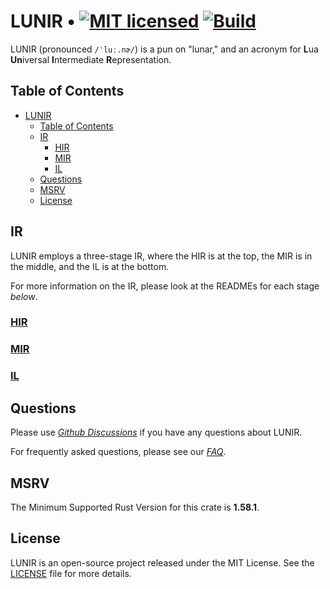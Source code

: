 [mit-badge]: https://img.shields.io/badge/license-MIT-blue.svg
[mit-url]: https://github.com/lunir-project/lunir/blob/main/LICENSE
[build-badge]: https://github.com/lunir-project/lunir/actions/workflows/rust.yml/badge.svg
[build-url]: https://github.com/lunir-project/lunir/actions/workflows/rust.yml

# LUNIR • [![MIT licensed][mit-badge]][mit-url] [![Build][build-badge]][build-url]

LUNIR (pronounced `/ˈluː.nɚ/`) is a pun on "lunar," and an acronym for **L**ua **Un**iversal **I**ntermediate **R**epresentation.

## Table of Contents

- [LUNIR](#lunir---)
  - [Table of Contents](#table-of-contents)
  - [IR](#ir)
    - [HIR](/src/ir/hir)
    - [MIR](/src/ir/mir)
    - [IL](/src/ir/il)
  - [Questions](#questions)
  - [MSRV](#msrv)
  - [License](#license)

## IR

LUNIR employs a three-stage IR, where the HIR is at the top, the MIR is in the middle, and the IL is at the bottom.

For more information on the IR, please look at the READMEs for each stage *below*.

### [HIR](/src/ir/hir)

### [MIR](/src/ir/mir)

### [IL](/src/ir/il)

## Questions

Please use *[Github Discussions](../../discussions)* if you have any questions about LUNIR.

For frequently asked questions, please see our *[FAQ](/FAQ.md)*.

## MSRV

The Minimum Supported Rust Version for this crate is **1.58.1**.

## License

LUNIR is an open-source project released under the MIT License. See the [LICENSE](/LICENSE) file for more details.
